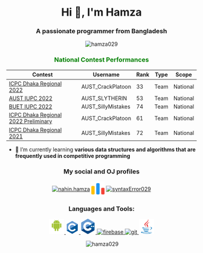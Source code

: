 <h1 align="center">Hi 👋, I'm Hamza</h1>
<h3 align="center">A passionate programmer from Bangladesh</h3>

<p align="center"> <img src="https://komarev.com/ghpvc/?username=hamza029&label=Profile%20views&color=0e75b6&style=flat" alt="hamza029" /> </p>

<div align="center">
  <h3 style="color:green;">National Contest Performances</h3>

| Contest | Username | Rank | Type | Scope
| -- | -------- | ----------- | ---- | ---- |
| [ICPC Dhaka Regional 2022](https://algo.codemarshal.org/contests/dhaka-22/standings) | AUST_CrackPlatoon | 33 | Team | National |
| [AUST IUPC 2022](https://algo.codemarshal.org/contests/aust-2022/standings) | AUST_SLYTHERIN | 53 | Team | National |
| [BUET IUPC 2022](https://toph.co/c/buet-inter-university-2022/standings) | AUST_SillyMistakes | 74 | Team | National |
| [ICPC Dhaka Regional 2022 Preliminary](https://algo.codemarshal.org/contests/icpc-dhaka-22-preli/standings) | AUST_CrackPlatoon | 61 | Team | National |
| [ICPC Dhaka Regional 2021](https://algo.codemarshal.org/contests/icpc-dhaka-21-preli/standings) | AUST_SillyMistakes | 72 | Team | National |
</div>

- 🌱 I’m currently learning **various data structures and algorithms that are frequently used in competitive programming**

<h3 align="center">My social and OJ profiles</h3>
<p align="center">
<a href="https://fb.com/nahin.hamza" target="blank"><img align="center" src="https://raw.githubusercontent.com/rahuldkjain/github-profile-readme-generator/master/src/images/icons/Social/facebook.svg" alt="nahin.hamza" height="30" width="40" /></a>
<a href="https://codeforces.com/profile/29logN" target="blank"><img align="center" src="code-forces.png" alt="29logN" height="40" width="35" /></a>
<a href="https://atcoder.jp/users/syntaxError029" target="blank"><img align="center" src="https://img.atcoder.jp/assets/atcoder.png" alt="syntaxError029" height="35" width="35" /></a>
</p>

<h3 align="center">Languages and Tools:</h3>
<p align="center"> <a href="https://developer.android.com" target="_blank"> <img src="https://raw.githubusercontent.com/devicons/devicon/master/icons/android/android-original-wordmark.svg" alt="android" width="40" height="40"/> </a> <a href="https://www.cprogramming.com/" target="_blank"> <img src="https://raw.githubusercontent.com/devicons/devicon/master/icons/c/c-original.svg" alt="c" width="35" height="35"/> </a> <a href="https://www.w3schools.com/cpp/" target="_blank"> <img src="https://raw.githubusercontent.com/devicons/devicon/master/icons/cplusplus/cplusplus-original.svg" alt="cplusplus" width="40" height="40"/> </a> <a href="https://firebase.google.com/" target="_blank"> <img src="https://www.vectorlogo.zone/logos/firebase/firebase-icon.svg" alt="firebase" width="40" height="40"/> </a> <a href="https://git-scm.com/" target="_blank"> <img src="https://www.vectorlogo.zone/logos/git-scm/git-scm-icon.svg" alt="git" width="40" height="40"/> </a> <a href="https://www.java.com" target="_blank"> <img src="https://raw.githubusercontent.com/devicons/devicon/master/icons/java/java-original.svg" alt="java" width="40" height="40"/> </a> </p>

<p align="center">&nbsp;<img align="center" src="https://github-readme-stats.vercel.app/api?username=hamza029&show_icons=true&locale=en" alt="hamza029" /></p>

